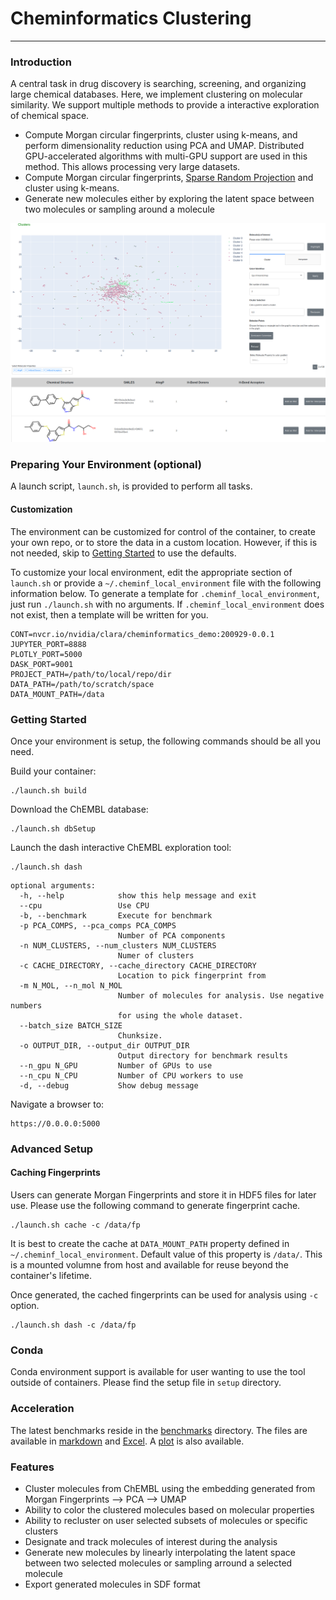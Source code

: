# Cheminformatics Clustering
---

### Introduction

A central task in drug discovery is searching, screening, and organizing large chemical databases.
Here, we implement clustering on molecular similarity. We support multiple methods to provide a interactive exploration of chemical space.

 - Compute Morgan circular fingerprints, cluster using k-means, and perform dimensionality reduction using PCA and UMAP. Distributed GPU-accelerated algorithms with multi-GPU support are used in this method. This allows processing very large datasets.
 - Compute Morgan circular fingerprints, [Sparse Random Projection](https://docs.rapids.ai/api/cuml/stable/api.html?highlight=sparserandomprojection#cuml.random_projection.SparseRandomProjection) and cluster using k-means.
 - Generate new molecules either by exploring the latent space between two molecules or sampling around a molecule

![screenshot](screenshot.png "Screenshot of cheminformatics dashboard")

### Preparing Your Environment (optional)

A launch script, `launch.sh`, is provided to perform all tasks.

#### Customization

The environment can be customized for control of the container, to create your own repo, or to store the data in a custom location. However, if this is not needed, skip to [Getting Started](#getting-started) to use the defaults.

To customize your local environment, edit the appropriate section of `launch.sh` or provide a `~/.cheminf_local_environment` file with the following information below.
To generate a template for `.cheminf_local_environment`, just run `./launch.sh` with no arguments.
If `.cheminf_local_environment` does not exist, then a template will be written for you.

```
CONT=nvcr.io/nvidia/clara/cheminformatics_demo:200929-0.0.1
JUPYTER_PORT=8888
PLOTLY_PORT=5000
DASK_PORT=9001
PROJECT_PATH=/path/to/local/repo/dir
DATA_PATH=/path/to/scratch/space
DATA_MOUNT_PATH=/data
```

### Getting Started
Once your environment is setup, the following commands should be all you need.

Build your container:
```
./launch.sh build
```

Download the ChEMBL database:
```
./launch.sh dbSetup
```

Launch the dash interactive ChEMBL exploration tool:
```
./launch.sh dash
```

```
optional arguments:
  -h, --help            show this help message and exit
  --cpu                 Use CPU
  -b, --benchmark       Execute for benchmark
  -p PCA_COMPS, --pca_comps PCA_COMPS
                        Number of PCA components
  -n NUM_CLUSTERS, --num_clusters NUM_CLUSTERS
                        Numer of clusters
  -c CACHE_DIRECTORY, --cache_directory CACHE_DIRECTORY
                        Location to pick fingerprint from
  -m N_MOL, --n_mol N_MOL
                        Number of molecules for analysis. Use negative numbers
                        for using the whole dataset.
  --batch_size BATCH_SIZE
                        Chunksize.
  -o OUTPUT_DIR, --output_dir OUTPUT_DIR
                        Output directory for benchmark results
  --n_gpu N_GPU         Number of GPUs to use
  --n_cpu N_CPU         Number of CPU workers to use
  -d, --debug           Show debug message

```

Navigate a browser to:
```
https://0.0.0.0:5000
```

### Advanced Setup

#### Caching Fingerprints

Users can generate Morgan Fingerprints and store it in HDF5 files for later use. Please use the following command to generate fingerprint cache.
```
./launch.sh cache -c /data/fp
```

It is best to create the cache at `DATA_MOUNT_PATH` property defined in `~/.cheminf_local_environment`. Default value of this property is `/data/`. This is a mounted volumne from host and available for reuse beyond the container's lifetime.

Once generated, the cached fingerprints can be used for analysis using `-c` option.
```
./launch.sh dash -c /data/fp
```

### Conda

Conda environment support is available for user wanting to use the tool outside of containers. Please find the setup file in `setup` directory.

### Acceleration

The latest benchmarks reside in the [benchmarks](benchmarks) directory. The files are available in [markdown](benchmarks/benchmark.md) and [Excel](benchmarks/benchmark.xlsx). A [plot](benchmarks/benchmark.png) is also available.

### Features

 - Cluster molecules from ChEMBL using the embedding generated from Morgan Fingerprints --> PCA --> UMAP
 - Ability to color the clustered molecules based on molecular properties
 - Ability to recluster on user selected subsets of molecules or specific clusters
 - Designate and track molecules of interest during the analysis
 - Generate new molecules by linearly interpolating the latent space between two selected molecules or sampling arround a selected molecule
 - Export generated molecules in SDF format
